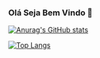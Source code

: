 ### Olá Seja Bem Vindo  👋

[![Anurag's GitHub stats](https://github-readme-stats.vercel.app/api?username=devGiovanni95&show_icons=true)](https://github.com/anuraghazra/github-readme-stats)

[![Top Langs](https://github-readme-stats.vercel.app/api/top-langs/?username=devGiovanni95&layout=compact)](https://github.com/anuraghazra/github-readme-stats)

<!--
**devGiovanni95/devGiovanni95** is a ✨ _special_ ✨ repository because its `README.md` (this file) appears on your GitHub profile.
